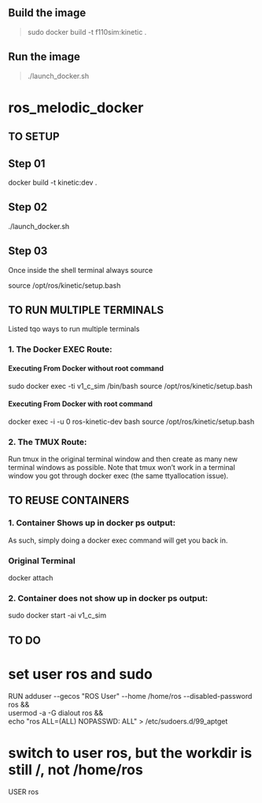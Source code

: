 
## Build the image

>sudo docker build -t f110sim:kinetic .

## Run the image
>./launch_docker.sh


 # ros_melodic_docker

## TO SETUP

## Step 01

docker build -t kinetic:dev .


## Step 02

./launch_docker.sh

## Step 03

Once inside the shell terminal always source 

source /opt/ros/kinetic/setup.bash

## TO RUN MULTIPLE TERMINALS

Listed tqo ways to run multiple terminals

### 1. The Docker EXEC Route:

#### Executing From Docker without root command

sudo docker exec -ti v1_c_sim /bin/bash
source /opt/ros/kinetic/setup.bash

#### Executing From Docker with root command

docker exec -i -u 0 ros-kinetic-dev bash
source /opt/ros/kinetic/setup.bash

### 2. The TMUX Route:

Run tmux in the original terminal window and then create as many new terminal windows as possible. Note that tmux won’t work in a terminal window you got through docker exec (the same ttyallocation issue).

## TO REUSE CONTAINERS

### 1. Container Shows up in docker ps output:

As such, simply doing a docker exec command will get you back in.

### Original Terminal 

docker attach <container name>

### 2. Container does not show up in docker ps output:

sudo docker start -ai v1_c_sim

## TO DO

# set user ros and sudo
RUN adduser --gecos "ROS User" --home /home/ros --disabled-password ros && \
    usermod -a -G dialout ros && \
    echo "ros ALL=(ALL) NOPASSWD: ALL" > /etc/sudoers.d/99_aptget

# switch to user ros, but the workdir is still /, not /home/ros
USER ros
